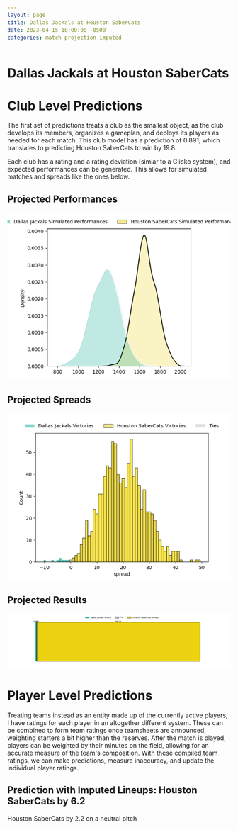 ```yaml
---  
layout: page  
title: Dallas Jackals at Houston SaberCats  
date: 2023-04-15 18:00:00 -0500  
categories: match projection imputed  
---
```

# Dallas Jackals at Houston SaberCats

# Club Level Predictions


The first set of predictions treats a club as the smallest object, as the club develops its members, organizes a gameplan, and deploys its players as needed for each match. This club model has a prediction of 0.891, which translates to predicting Houston SaberCats to win by 19.8.

Each club has a rating and a rating deviation (simiar to a Glicko system), and expected performances can be generated. This allows for simulated matches and spreads like the ones below.
## Projected Performances


![Projected Performances](plots/performances_2023-04-15-HoustonSaberCats-DallasJackals.png)
## Projected Spreads


![Projected Spreads](plots/spreads_2023-04-15-HoustonSaberCats-DallasJackals.png)
## Projected Results


![Projected Results](plots/resultbar_2023-04-15-HoustonSaberCats-DallasJackals.png)
# Player Level Predictions


Treating teams instead as an entity made up of the currently active players, I have ratings for each player in an altogether different system. These can be combined to form team ratings once teamsheets are announced, weighting starters a bit higher than the reserves. After the match is played, players can be weighted by their minutes on the field, allowing for an accurate measure of the team's composition. With these compiled team ratings, we can make predictions, measure inaccuracy, and update the individual player ratings.
## Prediction with Imputed Lineups: Houston SaberCats by 6.2


Houston SaberCats by 2.2 on a neutral pitch

